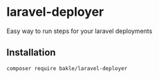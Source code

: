# laravel-deployer
Easy way to run steps for your laravel deployments

## Installation

```bash
composer require bakle/laravel-deployer
``` 
